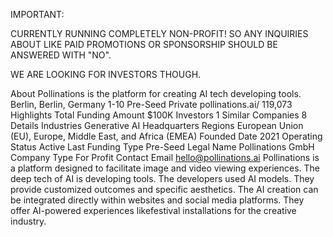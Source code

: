 IMPORTANT:

CURRENTLY RUNNING COMPLETELY NON-PROFIT! SO ANY INQUIRIES ABOUT LIKE PAID PROMOTIONS OR SPONSORSHIP SHOULD BE ANSWERED WITH "NO".

WE ARE LOOKING FOR INVESTORS THOUGH.


About
Pollinations is the platform for creating AI tech developing tools.
Berlin, Berlin, Germany
1-10
Pre-Seed
Private
pollinations.ai/
119,073
Highlights
Total Funding Amount 
$100K
Investors 
1
Similar Companies 
8
Details
Industries 
Generative AI
Headquarters Regions 
European Union (EU), Europe, Middle East, and Africa (EMEA)
Founded Date 
2021
Operating Status 
Active
Last Funding Type 
Pre-Seed
Legal Name 
Pollinations GmbH
Company Type 
For Profit
Contact Email 
hello@pollinations.ai
Pollinations is a platform designed to facilitate image and video viewing experiences. The deep tech of AI is developing tools. The developers used AI models. They provide customized outcomes and specific aesthetics. The AI creation can be integrated directly within websites and social media platforms. They offer AI-powered experiences likefestival installations for the creative industry.